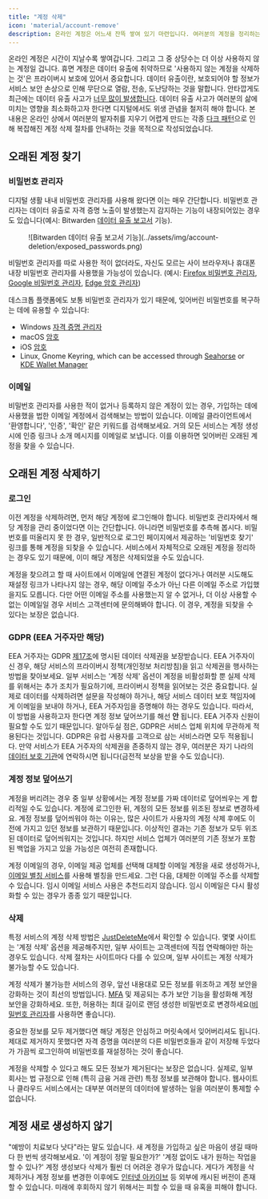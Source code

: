 ```yaml
---
title: "계정 삭제"
icon: 'material/account-remove'
description: 온라인 계정은 어느새 잔뜩 쌓여 있기 마련입니다. 여러분의 계정을 정리하는 데 도움이 될 몇 가지 팁을 알려드립니다.
---
```


온라인 계정은 시간이 지날수록 쌓여갑니다. 그리고 그 중 상당수는 더 이상 사용하지 않는 계정일 겁니다. 휴면 계정은 데이터 유출에 취약하므로 '사용하지 않는 계정을 삭제하는 것'은 프라이버시 보호에 있어서 중요합니다. 데이터 유출이란, 보호되어야 할 정보가 서비스 보안 손상으로 인해 무단으로 열람, 전송, 도난당하는 것을 말합니다. 안타깝게도 최근에는 데이터 유출 사고가 [너무 많이 발생합니다](https://haveibeenpwned.com/PwnedWebsites). 데이터 유출 사고가 여러분의 삶에 미치는 영향을 최소화하고자 한다면 디지털에서도 위생 관념을 철저히 해야 합니다. 본 내용은 온라인 상에서 여러분의 발자취를 지우기 어렵게 만드는 각종 [다크 패턴](https://www.deceptive.design/)으로 인해 복잡해진 계정 삭제 절차를 안내하는 것을 목적으로 작성되었습니다.

## 오래된 계정 찾기

### 비밀번호 관리자

디지털 생활 내내 비밀번호 관리자를 사용해 왔다면 이는 매우 간단합니다. 비밀번호 관리자는 데이터 유출로 자격 증명 노출이 발생했는지 감지하는 기능이 내장되어있는 경우도 있습니다(예시: Bitwarden [데이터 유출 보고서](https://bitwarden.com/blog/have-you-been-pwned/) 기능).

<figure markdown>
  ![Bitwarden 데이터 유출 보고서 기능](../assets/img/account-deletion/exposed_passwords.png)
</figure>

비밀번호 관리자를 따로 사용한 적이 없더라도, 자신도 모르는 사이 브라우저나 휴대폰 내장 비밀번호 관리자를 사용했을 가능성이 있습니다. (예시: [Firefox 비밀번호 관리자](https://support.mozilla.org/kb/password-manager-remember-delete-edit-logins), [Google 비밀번호 관리자](https://passwords.google.com/intro), [Edge 암호 관리자](https://support.microsoft.com/en-us/microsoft-edge/save-or-forget-passwords-in-microsoft-edge-b4beecb0-f2a8-1ca0-f26f-9ec247a3f336))

데스크톱 플랫폼에도 보통 비밀번호 관리자가 있기 때문에, 잊어버린 비밀번호를 복구하는 데에 유용할 수 있습니다:

- Windows [자격 증명 관리자](https://support.microsoft.com/en-us/windows/accessing-credential-manager-1b5c916a-6a16-889f-8581-fc16e8165ac0)
- macOS [암호](https://support.apple.com/en-us/HT211145)
- iOS [암호](https://support.apple.com/en-us/HT211146)
- Linux, Gnome Keyring, which can be accessed through [Seahorse](https://wiki.gnome.org/Apps/Seahorse) or [KDE Wallet Manager](https://userbase.kde.org/KDE_Wallet_Manager)

### 이메일

비밀번호 관리자를 사용한 적이 없거나 등록하지 않은 계정이 있는 경우, 가입하는 데에 사용했을 법한 이메일 계정에서 검색해보는 방법이 있습니다. 이메일 클라이언트에서 '환영합니다', '인증', '확인' 같은 키워드를 검색해보세요. 거의 모든 서비스는 계정 생성 시에 인증 링크나 소개 메시지를 이메일로 보냅니다. 이를 이용하면 잊어버린 오래된 계정을 찾을 수 있습니다.

## 오래된 계정 삭제하기

### 로그인

이전 계정을 삭제하려면, 먼저 해당 계정에 로그인해야 합니다. 비밀번호 관리자에서 해당 계정을 관리 중이었다면 이는 간단합니다. 아니라면 비밀번호를 추측해 봅시다. 비밀번호를 떠올리지 못 한 경우, 일반적으로 로그인 페이지에서 제공하는 '비밀번호 찾기' 링크를 통해 계정을 되찾을 수 있습니다. 서비스에서 자체적으로 오래된 계정을 정리하는 경우도 있기 때문에, 이미 해당 계정은 삭제되었을 수도 있습니다.

계정을 찾으려고 할 때 사이트에서 이메일에 연결된 계정이 없다거나 여러분 시도해도 재설정 링크가 나타나지 않는 경우, 해당 이메일 주소가 아닌 다른 이메일 주소로 가입했을지도 모릅니다. 다만 어떤 이메일 주소를 사용했는지 알 수 없거나, 더 이상 사용할 수 없는 이메일일 경우 서비스 고객센터에 문의해봐야 합니다. 이 경우, 계정을 되찾을 수 있다는 보장은 없습니다.

### GDPR (EEA 거주자만 해당)

EEA 거주자는 GDPR [제17조](https://www.gdpr.org/regulation/article-17.html)에 명시된 데이터 삭제권을 보장받습니다. EEA 거주자이신 경우, 해당 서비스의 프라이버시 정책(개인정보 처리방침)을 읽고 삭제권을 행사하는 방법을 찾아보세요. 일부 서비스는 '계정 삭제' 옵션이 계정을 비활성화할 뿐 실제 삭제를 위해서는 추가 조치가 필요하기에, 프라이버시 정책을 읽어보는 것은 중요합니다. 실제로 데이터를 삭제하려면 설문을 작성해야 하거나, 해당 서비스 데이터 보호 책임자에게 이메일을 보내야 하거나, EEA 거주자임을 증명해야 하는 경우도 있습니다. 따라서, 이 방법을 사용하고자 한다면 계정 정보 덮어쓰기를 해선 **안** 됩니다. EEA 거주자 신원이 필요할 수도 있기 때문입니다. 알아두실 점은, GDPR은 서비스 업체 위치에 무관하게 적용된다는 것입니다. GDPR은 유럽 사용자를 고객으로 삼는 서비스라면 모두 적용됩니다. 만약 서비스가 EEA 거주자의 삭제권을 존중하지 않는 경우, 여러분은 자기 나라의 [데이터 보호 기관](https://ec.europa.eu/info/law/law-topic/data-protection/reform/rights-citizens/redress/what-should-i-do-if-i-think-my-personal-data-protection-rights-havent-been-respected_en)에 연락하시면 됩니다(금전적 보상을 받을 수도 있습니다).

### 계정 정보 덮어쓰기

계정을 버리려는 경우 중 일부 상황에서는 계정 정보를 가짜 데이터로 덮어씌우는 게 합리적일 수도 있습니다. 계정에 로그인한 뒤, 계정의 모든 정보를 위조된 정보로 변경하세요. 계정 정보를 덮어씌워야 하는 이유는, 많은 사이트가 사용자의 계정 삭제 후에도 이전에 가지고 있던 정보를 보관하기 때문입니다. 이상적인 결과는 기존 정보가 모두 위조된 데이터로 덮어씌워지는 것입니다. 하지만 서비스 업체가 여러분의 기존 정보가 포함된 백업을 가지고 있을 가능성은 여전히 존재합니다.

계정 이메일의 경우, 이메일 제공 업체를 선택해 대체할 이메일 계정을 새로 생성하거나, [이메일 별칭 서비스](../email.md#email-aliasing-services)를 사용해 별칭을 만드세요. 그런 다음, 대체한 이메일 주소를 삭제할 수 있습니다. 임시 이메일 서비스 사용은 추천드리지 않습니다. 임시 이메일은 다시 활성화할 수 있는 경우가 종종 있기 때문입니다.

### 삭제

특정 서비스의 계정 삭제 방법은 [JustDeleteMe](https://justdeleteme.xyz)에서 확인할 수 있습니다. 몇몇 사이트는 '계정 삭제' 옵션을 제공해주지만, 일부 사이트는 고객센터에 직접 연락해야만 하는 경우도 있습니다. 삭제 절차는 사이트마다 다를 수 있으며, 일부 사이트는 계정 삭제가 불가능할 수도 있습니다.

계정 삭제가 불가능한 서비스의 경우, 앞선 내용대로 모든 정보를 위조하고 계정 보안을 강화하는 것이 최선의 방법입니다. [MFA](multi-factor-authentication.md) 및 제공되는 추가 보안 기능을 활성화해 계정 보안을 강화하세요. 또한, 허용하는 최대 길이로 랜덤 생성한 비밀번호로 변경하세요([비밀번호 관리자](../passwords.md)를 사용하면 좋습니다).

중요한 정보를 모두 제거했다면 해당 계정은 안심하고 머릿속에서 잊어버리셔도 됩니다. 제대로 제거하지 못했다면 자격 증명을 여러분의 다른 비밀번호들과 같이 저장해 두었다가 가끔씩 로그인하여 비밀번호를 재설정하는 것이 좋습니다.

계정을 삭제할 수 있다고 해도 모든 정보가 제거된다는 보장은 없습니다. 실제로, 일부 회사는 법 규정으로 인해 (특히 금융 거래 관련) 특정 정보를 보관해야 합니다. 웹사이트나 클라우드 서비스에서는 대부분 여러분의 데이터에 발생하는 일을 여러분이 통제할 수 없습니다.

## 계정 새로 생성하지 않기

"예방이 치료보다 낫다"라는 말도 있습니다. 새 계정을 가입하고 싶은 마음이 생길 때마다 한 번씩 생각해보세요. '이 계정이 정말 필요한가?' '계정 없이도 내가 원하는 작업을 할 수 있나?' 계정 생성보다 삭제가 훨씬 더 어려운 경우가 많습니다. 게다가 계정을 삭제하거나 계정 정보를 변경한 이후에도 [인터넷 아카이브](https://archive.org/) 등 외부에 캐시된 버전이 존재할 수 있습니다. 미래에 후회하지 않기 위해서는 피할 수 있을 때 유혹을 피해야 합니다.
